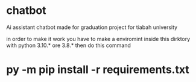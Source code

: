 # chatbot
Ai assistant chatbot made for graduation project for tiabah university 


in order to make it work you have to make a enviromint inside this dirktory with python 3.10.* ore 3.8.* then do this command 

# py -m pip install -r requirements.txt
